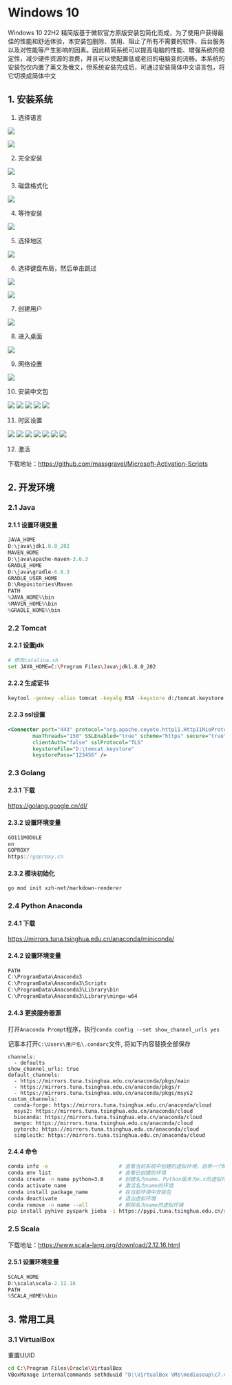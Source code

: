 # Windows 10

Windows 10 22H2 精简版基于微软官方原版安装包简化而成，为了使用户获得最佳的性能和舒适体验，本安装包删除、禁用、阻止了所有不需要的软件、后台服务以及对性能等产生影响的因素。因此精简系统可以提高电脑的性能、增强系统的稳定性，减少硬件资源的浪费，并且可以使配置低或老旧的电脑变的流畅。本系统的安装包仅内置了英文及俄文，但系统安装完成后，可通过安装简体中文语言包，将它切换成简体中文

## 1. 安装系统

1. 选择语言

![](../../assets/_images/deploy/win10/1.png)

![](../../assets/_images/deploy/win10/2.png)

2. 完全安装

![](../../assets/_images/deploy/win10/3.png)

3. 磁盘格式化

![](../../assets/_images/deploy/win10/4.png)

4. 等待安装

![](../../assets/_images/deploy/win10/5.png)

5. 选择地区

![](../../assets/_images/deploy/win10/6.png)

6. 选择键盘布局，然后单击跳过

![](../../assets/_images/deploy/win10/7.png)

![](../../assets/_images/deploy/win10/8.png)

7. 创建用户

![](../../assets/_images/deploy/win10/9.png)

8. 进入桌面

![](../../assets/_images/deploy/win10/13.png)

9. 网络设置

![](../../assets/_images/deploy/win10/14.png)

10. 安装中文包

![](../../assets/_images/deploy/win10/15.png)
![](../../assets/_images/deploy/win10/16.png)
![](../../assets/_images/deploy/win10/17.png)
![](../../assets/_images/deploy/win10/18.png)
![](../../assets/_images/deploy/win10/19.png)

11. 时区设置

![](../../assets/_images/deploy/win10/20.png)
![](../../assets/_images/deploy/win10/21.png)
![](../../assets/_images/deploy/win10/22.png)
![](../../assets/_images/deploy/win10/23.png)
![](../../assets/_images/deploy/win10/24.png)
![](../../assets/_images/deploy/win10/25.png)
![](../../assets/_images/deploy/win10/26.png)

12. 激活

下载地址：https://github.com/massgravel/Microsoft-Activation-Scripts

## 2. 开发环境

### 2.1 Java

#### 2.1.1 设置环境变量

```java
JAVA_HOME
D:\java\jdk1.8.0_202
MAVEN_HOME
D:\java\apache-maven-3.6.3
GRADLE_HOME
D:\java\gradle-6.8.3
GRADLE_USER_HOME
D:\Repositories\Maven
PATH
%JAVA_HOME%\bin
%MAVEN_HOME%\bin
%GRADLE_HOME%\bin
```

### 2.2 Tomcat

#### 2.2.1 设置jdk

```bash
# 修改catalina.sh
set JAVA_HOME=C:\Program Files\Java\jdk1.8.0_202
```

#### 2.2.2 生成证书

```bash
keytool -genkey -alias tomcat -keyalg RSA -keystore d:/tomcat.keystore
```

#### 2.2.3 ssl设置

```xml
<Connector port="443" protocol="org.apache.coyote.http11.Http11NioProtocol"
        maxThreads="150" SSLEnabled="true" scheme="https" secure="true"
        clientAuth="false" sslProtocol="TLS"
        keystoreFile="D:\tomcat.keystore" 
        keystorePass="123456" /> 
```

### 2.3 Golang

#### 2.3.1 下载

https://golang.google.cn/dl/

#### 2.3.2 设置环境变量

```java
GO111MODULE
on
GOPROXY
https://goproxy.cn
```

#### 2.3.2 模块初始化

```bash
go mod init xzh-net/markdown-renderer
```

### 2.4 Python Anaconda

#### 2.4.1 下载

https://mirrors.tuna.tsinghua.edu.cn/anaconda/miniconda/

#### 2.4.2 设置环境变量

```java
PATH
C:\ProgramData\Anaconda3
C:\ProgramData\Anaconda3\Scripts
C:\ProgramData\Anaconda3\Library\bin
C:\ProgramData\Anaconda3\Library\mingw-w64
```

#### 2.4.3 更换服务器源

打开`Anaconda Prompt`程序，执行`conda config --set show_channel_urls yes`

记事本打开`C:\Users\用户名\.condarc`文件, 将如下内容替换全部保存

```shell
channels:
  - defaults
show_channel_urls: true
default_channels:
  - https://mirrors.tuna.tsinghua.edu.cn/anaconda/pkgs/main
  - https://mirrors.tuna.tsinghua.edu.cn/anaconda/pkgs/r
  - https://mirrors.tuna.tsinghua.edu.cn/anaconda/pkgs/msys2
custom_channels:
  conda-forge: https://mirrors.tuna.tsinghua.edu.cn/anaconda/cloud
  msys2: https://mirrors.tuna.tsinghua.edu.cn/anaconda/cloud
  bioconda: https://mirrors.tuna.tsinghua.edu.cn/anaconda/cloud
  menpo: https://mirrors.tuna.tsinghua.edu.cn/anaconda/cloud
  pytorch: https://mirrors.tuna.tsinghua.edu.cn/anaconda/cloud
  simpleitk: https://mirrors.tuna.tsinghua.edu.cn/anaconda/cloud
```

#### 2.4.4 命令

```bash
conda info -e                       # 查看当前系统中创建的虚拟环境，自带一个base环境
conda env list                      # 查看已创建的环境
conda create -n name python=3.8     # 创建名为name、Python版本为x.x的虚拟环境
conda activate name                 # 激活名为name的环境
conda install package_name          # 在当前环境中安装包
conda deactivate                    # 退出虚拟环境
conda remove -n name --all          # 删除名为name的虚拟环境
pip install pyhive pyspark jieba -i https://pypi.tuna.tsinghua.edu.cn/simple    # 在虚拟环境内安装包
```

### 2.5 Scala

下载地址：https://www.scala-lang.org/download/2.12.16.html

#### 2.5.1 设置环境变量

```java
SCALA_HOME
D:\scala\scala-2.12.16
PATH
%SCALA_HOME%\bin
```

## 3. 常用工具

### 3.1 VirtualBox

重置UUID

```bash
cd C:\Program Files\Oracle\VirtualBox
VBoxManage internalcommands sethduuid "D:\VirtualBox VMs\mediasoup\c7.vdi"
```